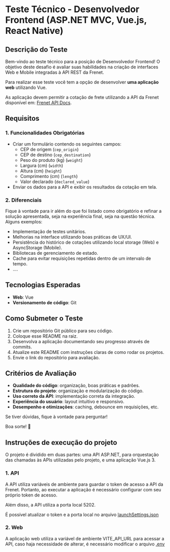 # Teste Técnico - Desenvolvedor Frontend (ASP.NET MVC, Vue.js, React Native)

## Descrição do Teste
Bem-vindo ao teste técnico para a posição de Desenvolvedor Frontend! O objetivo deste desafio é avaliar suas habilidades na criação de interfaces Web e Mobile integradas à API REST da Frenet.

Para realizar esse teste você tem a opção de desenvolver **uma aplicação web** utilizando Vue.

As aplicação devem permitir a cotação de frete utilizando a API da Frenet disponível em: [Frenet API Docs](https://frenetapi.docs.apiary.io/#reference/shipping/shippingquote/post).

## Requisitos
### 1. Funcionalidades Obrigatórias

- Criar um formulário contendo os seguintes campos:
	- CEP de origem (`cep_origin`)
	- CEP de destino (`cep_destination`)
	- Peso do produto (kg) (`weight`)
	- Largura (cm) (`width`)
	- Altura (cm) (`height`)
	- Comprimento (cm) (`length`)
	- Valor declarado (`declared_value`)
- Enviar os dados para a API e exibir os resultados da cotação em tela.

### 2. Diferenciais

Fique à vontade para ir além do que foi listado como obrigatório e refinar a solução apresentada, seja na experiência final, seja na questão técnica. Alguns exemplos:

- Implementação de testes unitários.
- Melhorias na interface utilizando boas práticas de UX/UI.
- Persistência do histórico de cotações utilizando local storage (Web) e AsyncStorage (Mobile).
- Bibliotecas de gerenciamento de estado.
- Cache para evitar requisições repetidas dentro de um intervalo de tempo.
- ....

## Tecnologias Esperadas

- **Web**: Vue
- **Versionamento de código**: Git

## Como Submeter o Teste

1. Crie um repositório Git público para seu código.
2. Coloque esse README na raiz.
3. Desenvolva a aplicação documentando seu progresso através de commits.
4. Atualize este README com instruções claras de como rodar os projetos.
5. Envie o link do repositório para avaliação.

## Critérios de Avaliação

- **Qualidade do código**: organização, boas práticas e padrões.
- **Estrutura do projeto**: organização e modularização do código.
- **Uso correto da API**: implementação correta da integração.
- **Experiência do usuário**: layout intuitivo e responsivo.
- **Desempenho e otimizações**: caching, debounce em requisições, etc.

Se tiver dúvidas, fique à vontade para perguntar!

Boa sorte! 🚀

## Instruções de execução do projeto
O projeto é dividido em duas partes: uma API ASP.NET, para orquestação das chamadas às APIs utilizadas pelo projeto, e uma aplicação Vue.js 3.

### 1. API
A API utiliza variáveis de ambiente para guardar o token de acesso a API da Frenet. Portanto, ao executar a aplicação é necessário configurar com seu próprio token de acesso.

Além disso, a API utiliza a porta local 5202.

É possível atualizar o token e a porta local no arquivo [launchSettings.json](https://github.com/GabrielIDSM/CalculadoraFrete/blob/master/CalculadoraFrete.API/Properties/launchSettings.json)

### 2. Web
A aplicação web utiliza a variável de ambiente VITE_API_URL para acessar a API, caso haja necessidade de alterar, é necessário modificar o arquivo [.env](https://github.com/GabrielIDSM/CalculadoraFrete/blob/master/CalculadoraFrete.WebApp/.env)